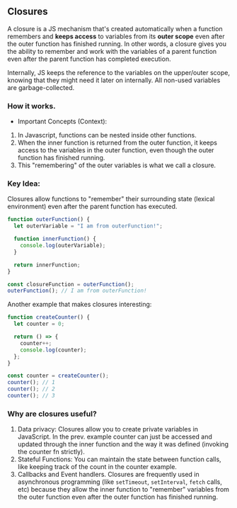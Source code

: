 ## Closures

A closure is a JS mechanism that's created automatically when a function remembers and **keeps access** to variables from its **outer scope** even after the outer function has finished running. In other words, a closure gives you the ability to remember and work with the variables of a parent function even after the parent function has completed execution.

Internally, JS keeps the reference to the variables on the upper/outer scope, knowing that they might need it later on internally. All non-used variables are garbage-collected.

### How it works.

- Important Concepts (Context):

1. In Javascript, functions can be nested inside other functions.
2. When the inner function is returned from the outer function, it keeps access to the variables in the outer function, even though the outer function has finished running.
3. This "remembering" of the outer variables is what we call a closure.

### Key Idea:

Closures allow functions to "remember" their surrounding state (lexical environment) even after the parent function has executed.

```js
function outerFunction() {
  let outerVariable = "I am from outerFunction!";

  function innerFunction() {
    console.log(outerVariable);
  }

  return innerFunction;
}

const closureFunction = outerFunction();
outerFunction(); // I am from outerFunction!
```

Another example that makes closures interesting:

```js
function createCounter() {
  let counter = 0;

  return () => {
    counter++;
    console.log(counter);
  };
}

const counter = createCounter();
counter(); // 1
counter(); // 2
counter(); // 3
```

### Why are closures useful?

1. Data privacy: Closures allow you to create private variables in JavaScript. In the prev. example counter can just be accessed and updated through the inner function and the way it was defined (invoking the counter fn strictly).
2. Stateful Functions: You can maintain the state between function calls, like keeping track of the count in the counter example.
3. Callbacks and Event handlers. Closures are frequently used in asynchronous programming (like `setTimeout`, `setInterval`, `fetch` calls, etc) because they allow the inner function to "remember" variables from the outer function even after the outer function has finished running.
